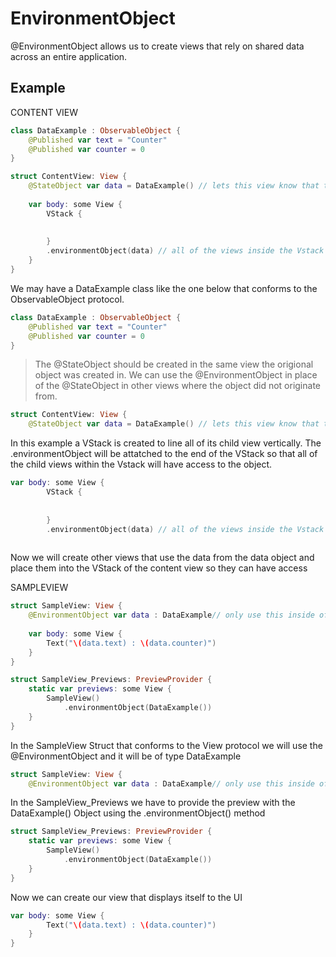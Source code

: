 # EnvironmentObject
@EnvironmentObject allows us to create views that rely on shared data across an entire application. 

## Example

CONTENT VIEW

``` swift
class DataExample : ObservableObject {
    @Published var text = "Counter"
    @Published var counter = 0
}

struct ContentView: View {
    @StateObject var data = DataExample() // lets this view know that the object exists inside this view
    
    var body: some View {
        VStack {
            
            
        }
        .environmentObject(data) // all of the views inside the Vstack will have access to the data object
    }
}
```

We may have a DataExample class like the one below that conforms to the ObservableObject protocol. 

``` swift
class DataExample : ObservableObject {
    @Published var text = "Counter"
    @Published var counter = 0
}
```

> The @StateObject should be created in the same view the origional object was created in. We can use the @EnvironmentObject in place of the @StateObject in other views where the object did not originate from.

``` swift
struct ContentView: View {
    @StateObject var data = DataExample() // lets this view know that the object exists inside this view
```

In this example a VStack is created to line all of its child view vertically. The .environmentObject will be attatched to the end of the VStack so that all of the child views within the Vstack will have access to the object. 

``` swift
var body: some View {
        VStack {
            
            
        }
        .environmentObject(data) // all of the views inside the Vstack will have access to the data object
    
```


Now we will create other views that use the data from the data object and place them into the VStack of the content view so they can have access 

SAMPLEVIEW

``` swift
struct SampleView: View {
    @EnvironmentObject var data : DataExample// only use this inside of a view that has the parent view of the environmentObject data
    
    var body: some View {
        Text("\(data.text) : \(data.counter)")
    }
}

struct SampleView_Previews: PreviewProvider {
    static var previews: some View {
        SampleView()
            .environmentObject(DataExample())
    }
}
```

In the SampleView Struct that conforms to the View protocol we will use the @EnvironmentObject and it will be of type DataExample

``` swift
struct SampleView: View {
    @EnvironmentObject var data : DataExample// only use this inside of a view that has the parent view of the environmentObject data
```


In the SampleView_Previews we have to provide the preview with the DataExample() Object using the .environmentObject() method

``` swift
struct SampleView_Previews: PreviewProvider {
    static var previews: some View {
        SampleView()
            .environmentObject(DataExample())
    }
}
```
Now we can create our view that displays itself to the UI

``` swift
var body: some View {
        Text("\(data.text) : \(data.counter)")
    }
}
```






